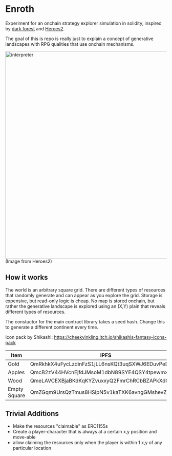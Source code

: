 # Enroth

Experiment for an onchain strategy explorer simulation in solidity, inspired by [dark forest](https://zkga.me/) and [Heroes2](https://en.wikipedia.org/wiki/Heroes_of_Might_and_Magic_II).

The goal of this is repo is really just to explain a concept of generative landscapes with RPG qualities that use onchain mechanisms.

<img width="645" alt="interpreter" src="https://user-images.githubusercontent.com/9449596/200182552-cf5387a6-20a6-4d1f-875b-3d1a62dd4c53.png">
(Image from Heroes2)

## How it works

The world is an arbitrary square grid. There are different types of resources that randomly generate and can appear as you explore the grid. Storage is expensive, but read-only logic is cheap. No map is stored onchain, but rather the generative landscape is explored using an (X,Y) plain that reveals different types of resources.

The constuctor for the main contract library takes a seed hash. Change this to generate a different continent every time.

Icon pack by Shikashi:
https://cheekyinkling.itch.io/shikashis-fantasy-icons-pack

| Item         | IPFS                                           | Index |
| ------------ | ---------------------------------------------- | ----- |
| Gold         | QmRkhkX4uFycLzdinFzS1jLL6nsKQt3uqSXWJ6EDuvPeDT | 1     |
| Apples       | QmcB2zV44HVcnEjfdJMsoM1dbN89SYE4QSY4tpewmxK9Y9 | 2     |
| Wood         | QmeLAVCEXBjaBKdKqKYZvuxxyQ2FmrChRCbBZAPkXdGXWB | 3     |
| Empty Square | QmZGqm9UrsQzTmus8HSipN5v1kaTXK6avngGMshevZC3Pu | 0     |

## Trivial Additions

- Make the resources "claimable" as ERC1155s
- Create a player-character that is always at a certain x,y position and move-able
- allow claiming the resources only when the player is within 1 x,y of any particular location
